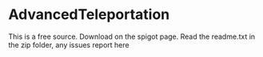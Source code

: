 # AdvancedTeleportation
This is a free source.
Download on the spigot page.
Read the readme.txt in the zip folder, any issues report here
